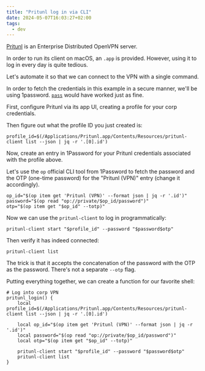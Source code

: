```yaml
---
title: "Pritunl log in via CLI"
date: 2024-05-07T16:03:27+02:00
tags:
  - dev
---
```


[Pritunl](https://pritunl.com/) is an Enterprise Distributed OpenVPN server.

In order to run its client on macOS, an `.app` is provided. However, using it to
log in every day is quite tedious.

Let's automate it so that we can connect to the VPN with a single command.

In order to fetch the credentials in this example in a secure manner, we'll be
using 1password. [`pass`](https://www.passwordstore.org/) would have worked just
as fine.

First, configure Pritunl via its app UI, creating a profile for your corp
credentials.

Then figure out what the profile ID you just created is:

```shell
profile_id=$(/Applications/Pritunl.app/Contents/Resources/pritunl-client list --json | jq -r '.[0].id')
```

Now, create an entry in 1Password for your Pritunl credentials associated with
the profile above.

Let's use the `op` official CLI tool from 1Password to fetch the password and
the OTP (one-time password) for the "Pritunl (VPN)" entry (change it
accordingly).

```shell
op_id="$(op item get 'Pritunl (VPN)' --format json | jq -r '.id')"
password="$(op read "op://private/$op_id/password")"
otp="$(op item get "$op_id" --totp)"
```

Now we can use the `pritunl-client` to log in programmatically:

```shell
pritunl-client start "$profile_id" --password "$password$otp"
```

Then verify it has indeed connected:

```shell
pritunl-client list
```

The trick is that it accepts the concatenation of the password with the OTP as
the password. There's not a separate `--otp` flag.

Putting everything together, we can create a function for our favorite shell:

```shell
# Log into corp VPN
pritunl_login() {
	local profile_id=$(/Applications/Pritunl.app/Contents/Resources/pritunl-client list --json | jq -r '.[0].id')

	local op_id="$(op item get 'Pritunl (VPN)' --format json | jq -r '.id')"
	local password="$(op read "op://private/$op_id/password")"
	local otp="$(op item get "$op_id" --totp)"

	pritunl-client start "$profile_id" --password "$password$otp"
	pritunl-client list
}
```
